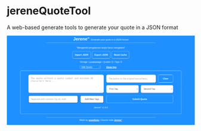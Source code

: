 # jereneQuoteTool
A web-based generate tools to generate your quote in a JSON format

<img src='jerene.png'/>
